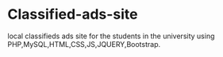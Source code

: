 # Classified-ads-site
local classifieds ads site for the students in the university using PHP,MySQL,HTML,CSS,JS,JQUERY,Bootstrap.
